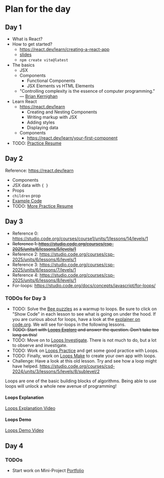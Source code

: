 # Plan for the day

## Day 1

* What is React?
* How to get started?
    * https://react.dev/learn/creating-a-react-app
    * [slides](https://docs.google.com/presentation/d/1VfFZdWI0EUJZlep9gUIdRRFd2dTiqVmFQGLcj_jWuT4/edit?usp=sharing)
    * `npm create vite@latest`
* The basics
    * JSX
    * Components
        * Functional Components
        * JSX Elements vs HTML Elements
    * "Controlling complexity is the essence of computer programming." — [Brian Kernighan](https://en.wikiquote.org/wiki/Brian_Kernighan)
* Learn React
    * https://react.dev/learn
        * Creating and Nesting Components
        * Writing markup with JSX
        * Adding styles
        * Displaying data
    * Components
        * https://react.dev/learn/your-first-component
* TODO: [Practice Resume](./week2/DEMO-RESUME.md)
    
## Day 2

Reference: https://react.dev/learn

* Components
* JSX data with `{ }`
* Props
* `children` prop
* [Example Code](https://github.com/rmccrear/pokemon-resume-demo-2025/blob/main/src/App.jsx)
* TODO: [More Practice Resume](./week2/DEMO-RESUME-PART-2.md)

## Day 3

* Reference 0: https://studio.code.org/courses/course1/units/1/lessons/14/levels/1
* ~~Reference 1: https://studio.code.org/courses/csp-2025/units/6/lessons/5/levels/1~~
* Reference 2: https://studio.code.org/courses/csp-2025/units/6/lessons/6/levels/1
* Reference 3: https://studio.code.org/courses/csp-2025/units/6/lessons/7/levels/1
* Reference 4: https://studio.code.org/courses/csp-2025/units/6/lessons/8/levels/1
* For-loops: https://studio.code.org/docs/concepts/javascript/for-loops/

### TODOs for Day 3

* TODO: Solve the [Bee puzzles](https://studio.code.org/courses/course1/units/1/lessons/14/levels/1) as a warmup to loops. Be sure to click on "Show Code" in each lesson to see what is going on under the hood. If you are curious about for loops, have a look at the [explainer on code.org](https://studio.code.org/docs/concepts/javascript/for-loops/). We will see for-loops in the following lessons.
* ~~TODO: Start with [Loops Explore](https://studio.code.org/courses/course1/units/1/lessons/14/levels/1) and answer the question. Don't take too long on this!~~
* TODO: Move on to [Loops Investigate](https://studio.code.org/courses/csp-2025/units/6/lessons/6/levels/1). There is not much to do, but a lot to observe and investigate.
* TODO: Work on [Loops Practice](https://studio.code.org/courses/csp-2025/units/6/lessons/7/levels/1) and get some good practice with Loops.
* TODO: Finally, work on [Loops Make](https://studio.code.org/courses/csp-2025/units/6/lessons/8/levels/1) to create your own app with loops.
* Challenge: Have a look at this old lesson. Try and see how a loop might have helped. https://studio.code.org/courses/csd-2024/units/3/lessons/5/levels/8/sublevel/2

Loops are one of the basic building blocks of algorithms. Being able to use loops will unlock a whole new avenue of programming!


#### Loops Explanation

[Loops Explanation Video](https://www.youtube.com/watch?v=Eeh7pxtTZ3k)

#### Loops Demo

[Loops Demo Video](https://www.youtube.com/watch?v=zH54MNiMgSg)


## Day 4

### TODOs

* Start work on Mini-Project [Portfolio](./week2/mini-project-portfolio/README.md)

